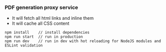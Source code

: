 ### PDF generation proxy service

- It will fetch all html links and inline them
- It will cache all CSS content

```
npm install    // install dependencies
npm run start  // run in production
npm run dev    // run in dev with hot reloading for NodeJS modules and ESLint validation
```